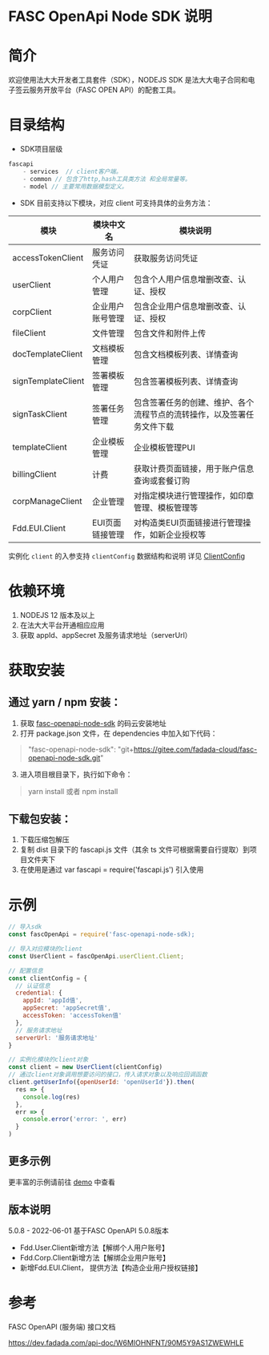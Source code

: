 # FASC OpenApi Node SDK 说明

# 简介

欢迎使用法大大开发者工具套件（SDK），NODEJS SDK 是法大大电子合同和电子签云服务开放平台（FASC OPEN API）的配套工具。

# 目录结构
- SDK项目层级     
```js
fascapi
	- services  // client客户端。
	- common // 包含了http,hash工具类方法 和全局常量等。
	- model // 主要常用数据模型定义。
```

- SDK 目前支持以下模块，对应 client 可支持具体的业务方法：

| 模块               | 模块中文名       | 模块说明                                                               |
| ------------------ | ---------------- | ---------------------------------------------------------------------- |
| accessTokenClient  | 服务访问凭证     | 获取服务访问凭证                                                       |
| userClient         | 个人用户管理     | 包含个人用户信息增删改查、认证、授权                                   |
| corpClient         | 企业用户账号管理 | 包含企业用户信息增删改查、认证、授权                                   |
| fileClient         | 文件管理         | 包含文件和附件上传                                                     |
| docTemplateClient  | 文档模板管理     | 包含文档模板列表、详情查询                                             |
| signTemplateClient | 签署模板管理     | 包含签署模板列表、详情查询                                             |
| signTaskClient     | 签署任务管理     | 包含签署任务的创建、维护、各个流程节点的流转操作，以及签署任务文件下载 |
| templateClient | 企业模板管理  | 企业模板管理PUI |
| billingClient      | 计费             | 获取计费页面链接，用于账户信息查询或套餐订购                           |
| corpManageClient   | 企业管理         | 对指定模块进行管理操作，如印章管理、模板管理等                         |
| Fdd.EUI.Client | EUI页面链接管理 | 对构造类EUI页面链接进行管理操作，如新企业授权等 |

实例化 `client` 的入参支持 `clientConfig` 数据结构和说明 详见 [ClientConfig](https://gitee.com/fadada-cloud/fasc-openapi-node-sdk/blob/master/src/common/interface.ts)


# 依赖环境

1. NODEJS 12 版本及以上
2. 在法大大平台开通相应应用
3. 获取 appId、appSecret 及服务请求地址（serverUrl）

# 获取安装

## 通过 yarn / npm 安装：

1. 获取 [fasc-openapi-node-sdk](git+https://gitee.com/fadada-cloud/fasc-openapi-node-sdk.git) 的码云安装地址
2. 打开 package.json 文件，在 dependencies 中加入如下代码：
>  "fasc-openapi-node-sdk": "git+https://gitee.com/fadada-cloud/fasc-openapi-node-sdk.git"
3. 进入项目根目录下，执行如下命令：
>  yarn install 或者 npm install

## 下载包安装：

1. 下载压缩包解压
2. 复制 dist 目录下的 fascapi.js 文件（其余 ts 文件可根据需要自行提取）到项目文件夹下
3. 在使用是通过 var fascapi = require('fascapi.js') 引入使用

# 示例

```js
// 导入sdk
const fascOpenApi = require('fasc-openapi-node-sdk);

// 导入对应模块的client
const UserClient = fascOpenApi.userClient.Client;

// 配置信息
const clientConfig = {
  // 认证信息
  credential: {
    appId: 'appId值',
    appSecret: 'appSecret值',
    accessToken: 'accessToken值'
  },
  // 服务请求地址
  serverUrl: '服务请求地址'
}

// 实例化模块的client对象
const client = new UserClient(clientConfig)
// 通过client对象调用想要访问的接口，传入请求对象以及响应回调函数
client.getUserInfo({openUserId: 'openUserId'}).then(
  res => {
    console.log(res)
  },
  err => {
    console.error('error: ', err)
  }
)

```


## 更多示例

更丰富的示例请前往 [demo](https://gitee.com/fadada-cloud/fasc-openapi-node-sdk-demo/master) 中查看

## 版本说明
5.0.8 - 2022-06-01   基于FASC OpenAPI 5.0.8版本

- Fdd.User.Client新增方法【解绑个人用户账号】
- Fdd.Corp.Client新增方法【解绑企业用户账号】
- 新增Fdd.EUI.Client， 提供方法【构造企业用户授权链接】


# 参考

FASC OpenAPI (服务端) 接口文档

https://dev.fadada.com/api-doc/W6MIOHNFNT/90M5Y9AS1ZWEWHLE